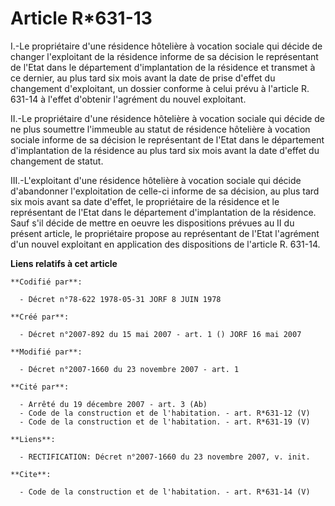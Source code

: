 # Article R*631-13

I.-Le propriétaire d'une résidence hôtelière à vocation sociale qui décide de changer l'exploitant de la résidence informe de
sa décision le représentant de l'Etat dans le département d'implantation de la résidence et transmet à ce dernier, au plus
tard six mois avant la date de prise d'effet du changement d'exploitant, un dossier conforme à celui prévu à l'article R.
631-14 à l'effet d'obtenir l'agrément du nouvel exploitant. 

II.-Le propriétaire d'une résidence hôtelière à vocation sociale qui décide de ne plus soumettre l'immeuble au statut de
résidence hôtelière à vocation sociale informe de sa décision le représentant de l'Etat dans le département d'implantation de
la résidence au plus tard six mois avant la date d'effet du changement de statut. 

III.-L'exploitant d'une résidence hôtelière à vocation sociale qui décide d'abandonner l'exploitation de celle-ci informe de
sa décision, au plus tard six mois avant sa date d'effet, le propriétaire de la résidence et le représentant de l'Etat dans
le département d'implantation de la résidence. Sauf s'il décide de mettre en oeuvre les dispositions prévues au II du présent
article, le propriétaire propose au représentant de l'Etat l'agrément d'un nouvel exploitant en application des dispositions
de l'article R. 631-14.

**Liens relatifs à cet article**

	**Codifié par**:

	  - Décret n°78-622 1978-05-31 JORF 8 JUIN 1978

	**Créé par**:

	  - Décret n°2007-892 du 15 mai 2007 - art. 1 () JORF 16 mai 2007

	**Modifié par**:

	  - Décret n°2007-1660 du 23 novembre 2007 - art. 1

	**Cité par**:

	  - Arrêté du 19 décembre 2007 - art. 3 (Ab)
	  - Code de la construction et de l'habitation. - art. R*631-12 (V)
	  - Code de la construction et de l'habitation. - art. R*631-19 (V)

	**Liens**:

	  - RECTIFICATION: Décret n°2007-1660 du 23 novembre 2007, v. init.

	**Cite**:

	  - Code de la construction et de l'habitation. - art. R*631-14 (V)
